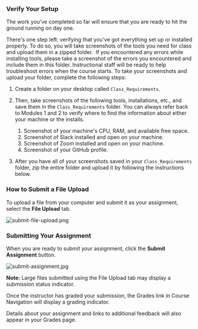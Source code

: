 <div id="bootcamp"><img style="display: none;" src="https://static.bc-edx.com/ai/ail-v-1-0/prework/m6/img/banner.jpg" alt="lesson banner" />

### Verify Your Setup

The work you’ve completed so far will ensure that you are ready to hit the ground running on day one.

There's one step left: verifying that you've got everything set up or installed properly. To do so, you will take screenshots of the tools you need for class and upload them in a zipped folder.  If you encountered any errors while installing tools, please take a screenshot of the errors you encountered and include them in this folder. Instructional staff will be ready to help troubleshoot errors when the course starts. To take your screenshots and upload your folder, complete the following steps:

1. Create a folder on your desktop called `Class_Requirements`.

2. Then, take screenshots of the following tools, installations, etc., and save them in the `Class_Requirements` folder. You can always refer back to Modules 1 and 2 to verify where to find the information about either your machine or the installs.

    1. Screenshot of your machine's CPU, RAM, and available free space.
    2. Screenshot of Slack installed and open on your machine.
    3. Screenshot of Zoom installed and open on your machine.
    4. Screenshot of your GitHub profile.

3. After you have all of your screenshots saved in your `Class_Requirements` folder, zip the entire folder and upload it by following the instructions below.

### How to Submit a File Upload

To upload a file from your computer and submit it as your assignment, select the **File Upload** tab.

![submit-file-upload.png](https://static.bc-edx.com/ai/ail-v-1-0/prework/m6/img/submit-file-upload.png)

### Submitting Your Assignment

When you are ready to submit your assignment, click the **Submit Assignment** button.

![submit-assignment.jpg](https://static.bc-edx.com/ai/ail-v-1-0/prework/m6/img/submit-assignment.jpg)

**Note:** Large files submitted using the File Upload tab may display a submission status indicator.  

Once the instructor has graded your submission, the Grades link in Course Navigation will display a grading indicator.

Details about your assignment and links to additional feedback will also appear in your Grades page.
